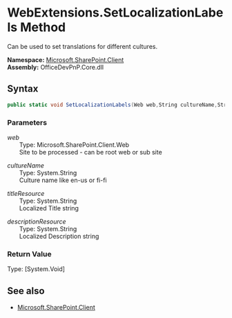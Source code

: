 # WebExtensions.SetLocalizationLabels Method  
Can be used to set translations for different cultures.  

**Namespace:** [Microsoft.SharePoint.Client](Microsoft.SharePoint.Client.md)  
**Assembly:** OfficeDevPnP.Core.dll  
## Syntax
```C#
public static void SetLocalizationLabels(Web web,String cultureName,String titleResource,String descriptionResource)
```
### Parameters
*web*  
&emsp;&emsp;Type: Microsoft.SharePoint.Client.Web  
&emsp;&emsp;Site to be processed - can be root web or sub site  
  
*cultureName*  
&emsp;&emsp;Type: System.String  
&emsp;&emsp;Culture name like en-us or fi-fi  
  
*titleResource*  
&emsp;&emsp;Type: System.String  
&emsp;&emsp;Localized Title string  
  
*descriptionResource*  
&emsp;&emsp;Type: System.String  
&emsp;&emsp;Localized Description string  
  
### Return Value
Type: [System.Void]  

## See also
- [Microsoft.SharePoint.Client](Microsoft.SharePoint.Client.md)
